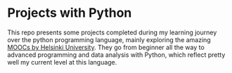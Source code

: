 # Projects with Python
This repo presents some projects completed during my learning journey over the python programming language, mainly exploring the amazing [MOOCs by Helsinki University](https://www.mooc.fi/en/#courses). They go from beginner all the way to advanced programming and data analysis with Python, which reflect pretty well my current level at this language.
